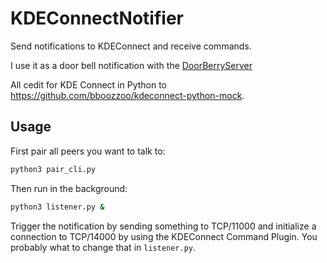 # KDEConnectNotifier
Send notifications to KDEConnect and receive commands.

I use it as a door bell notification with the [DoorBerryServer](https://github.com/User65k/DoorBerryServer)

All cedit for KDE Connect in Python to <https://github.com/bboozzoo/kdeconnect-python-mock>.

## Usage

First pair all peers you want to talk to:
```sh
python3 pair_cli.py
```

Then run in the background:
```sh
python3 listener.py &
```
Trigger the notification by sending something to TCP/11000 and initialize a connection to TCP/14000 by using the KDEConnect Command Plugin. You probably what to change that in `listener.py`.
